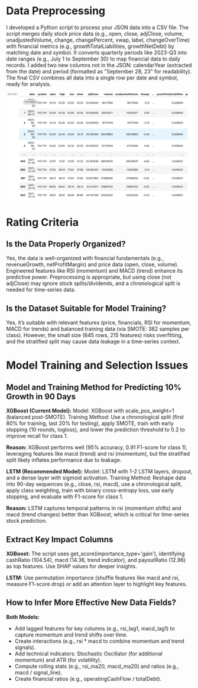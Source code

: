 # Data Preprocessing 

I developed a Python script to process your JSON data into a CSV file. The script merges daily stock price data (e.g., open, close, adjClose, volume, unadjustedVolume, change, changePercent, vwap, label, changeOverTime) with financial metrics (e.g., growthTotalLiabilities, growthNetDebt) by matching date and symbol. It converts quarterly periods like 2023-Q3 into date ranges (e.g., July 1 to September 30) to map financial data to daily records. I added two new columns not in the JSON: calendarYear (extracted from the date) and period (formatted as "September 28, 23" for readability). The final CSV combines all data into a single row per date and symbol, ready for analysis.

![CSV Demostration ](CSVDemo.png)

# Rating Criteria

## Is the Data Properly Organized?
Yes, the data is well-organized with financial fundamentals (e.g., revenueGrowth, netProfitMargin) and price data (open, close, volume). Engineered features like RSI (momentum) and MACD (trend) enhance its predictive power. Preprocessing is appropriate, but using close (not adjClose) may ignore stock splits/dividends, and a chronological split is needed for time-series data.

## Is the Dataset Suitable for Model Training?
Yes, it’s suitable with relevant features (price, financials, RSI for momentum, MACD for trends) and balanced training data (via SMOTE: 382 samples per class). However, the small size (645 rows, 215 features) risks overfitting, and the stratified split may cause data leakage in a time-series context.

# Model Training and Selection Issues

## Model and Training Method for Predicting 10% Growth in 90 Days

**XGBoost (Current Model):** Model: XGBoost with scale_pos_weight=1 (balanced post-SMOTE).
Training Method: Use a chronological split (first 80% for training, last 20% for testing), apply SMOTE, train with early stopping (10 rounds, logloss), and lower the prediction threshold to 0.2 to improve recall for class 1.

**Reason:** XGBoost performs well (95% accuracy, 0.91 F1-score for class 1), leveraging features like macd (trend) and rsi (momentum), but the stratified split likely inflates performance due to leakage.

**LSTM (Recommended Model):** Model: LSTM with 1-2 LSTM layers, dropout, and a dense layer with sigmoid activation.
Training Method: Reshape data into 90-day sequences (e.g., close, rsi, macd), use a chronological split, apply class weighting, train with binary cross-entropy loss, use early stopping, and evaluate with F1-score for class 1.

**Reason:** LSTM captures temporal patterns in rsi (momentum shifts) and macd (trend changes) better than XGBoost, which is critical for time-series stock prediction.

## Extract Key Impact Columns

**XGBoost:** The script uses get_score(importance_type='gain'), identifying cashRatio (104.54), macd (14.36, trend indicator), and payoutRatio (12.96) as top features. Use SHAP values for deeper insights.

**LSTM:** Use permutation importance (shuffle features like macd and rsi, measure F1-score drop) or add an attention layer to highlight key features.

## How to Infer More Effective New Data Fields?

**Both Models:**
- Add lagged features for key columns (e.g., rsi_lag1, macd_lag1) to capture momentum and trend shifts over time.
- Create interactions (e.g., rsi * macd to combine momentum and trend signals).
- Add technical indicators: Stochastic Oscillator (for additional momentum) and ATR (for volatility).
- Compute rolling stats (e.g., rsi_ma20, macd_ma20) and ratios (e.g., macd / signal_line).
- Create financial ratios (e.g., operatingCashFlow / totalDebt).
